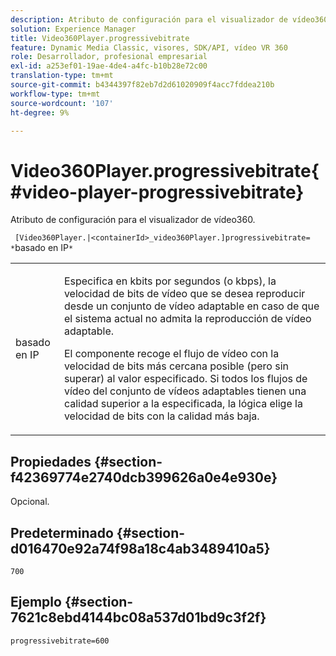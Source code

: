 ```yaml
---
description: Atributo de configuración para el visualizador de vídeo360.
solution: Experience Manager
title: Video360Player.progressivebitrate
feature: Dynamic Media Classic, visores, SDK/API, vídeo VR 360
role: Desarrollador, profesional empresarial
exl-id: a253ef01-19ae-4de4-a4fc-b10b28e72c00
translation-type: tm+mt
source-git-commit: b4344397f82eb7d2d61020909f4acc7fddea210b
workflow-type: tm+mt
source-wordcount: '107'
ht-degree: 9%

---
```


# Video360Player.progressivebitrate{#video-player-progressivebitrate}

Atributo de configuración para el visualizador de vídeo360.

` [Video360Player.|<containerId>_video360Player.]progressivebitrate= *`basado en IP`*`

<table id="table_C616483932C2482CA9794DDD7313FD7C"> 
 <tbody> 
  <tr> 
   <td colname="col1"> <p> <span class="codeph"> basado en IP</span> </p> </td> 
   <td colname="col2"> <p> Especifica en kbits por segundos (o kbps), la velocidad de bits de vídeo que se desea reproducir desde un conjunto de vídeo adaptable en caso de que el sistema actual no admita la reproducción de vídeo adaptable. </p> <p>El componente recoge el flujo de vídeo con la velocidad de bits más cercana posible (pero sin superar) al valor especificado. Si todos los flujos de vídeo del conjunto de vídeos adaptables tienen una calidad superior a la especificada, la lógica elige la velocidad de bits con la calidad más baja. </p> </td> 
  </tr> 
 </tbody> 
</table>

## Propiedades {#section-f42369774e2740dcb399626a0e4e930e}

Opcional.

## Predeterminado {#section-d016470e92a74f98a18c4ab3489410a5}

`700`

## Ejemplo {#section-7621c8ebd4144bc08a537d01bd9c3f2f}

```
progressivebitrate=600
```
